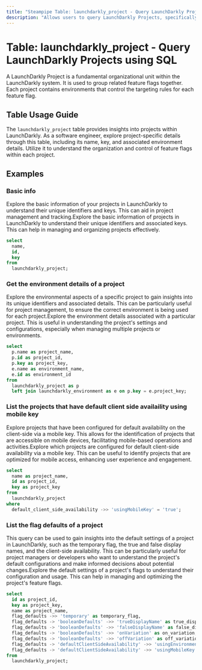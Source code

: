 ```yaml
---
title: "Steampipe Table: launchdarkly_project - Query LaunchDarkly Projects using SQL"
description: "Allows users to query LaunchDarkly Projects, specifically returning details about each project, including its name, key, and environment details."
---
```


# Table: launchdarkly_project - Query LaunchDarkly Projects using SQL

A LaunchDarkly Project is a fundamental organizational unit within the LaunchDarkly system. It is used to group related feature flags together. Each project contains environments that control the targeting rules for each feature flag.

## Table Usage Guide

The `launchdarkly_project` table provides insights into projects within LaunchDarkly. As a software engineer, explore project-specific details through this table, including its name, key, and associated environment details. Utilize it to understand the organization and control of feature flags within each project.

## Examples

### Basic info
Explore the basic information of your projects in LaunchDarkly to understand their unique identifiers and keys. This can aid in project management and tracking.Explore the basic information of projects in LaunchDarkly to understand their unique identifiers and associated keys. This can help in managing and organizing projects effectively.


```sql
select
  name,
  id,
  key
from
  launchdarkly_project;
```

### Get the environment details of a project
Explore the environmental aspects of a specific project to gain insights into its unique identifiers and associated details. This can be particularly useful for project management, to ensure the correct environment is being used for each project.Explore the environment details associated with a particular project. This is useful in understanding the project's settings and configurations, especially when managing multiple projects or environments.


```sql
select
  p.name as project_name,
  p.id as project_id,
  p.key as project_key,
  e.name as environment_name,
  e.id as environment_id
from
  launchdarkly_project as p
  left join launchdarkly_environment as e on p.key = e.project_key;
```

### List the projects that have default client side availaility using mobile key
Explore projects that have been configured for default availability on the client-side via a mobile key. This allows for the identification of projects that are accessible on mobile devices, facilitating mobile-based operations and activities.Explore which projects are configured for default client-side availability via a mobile key. This can be useful to identify projects that are optimized for mobile access, enhancing user experience and engagement.


```sql
select
  name as project_name,
  id as project_id,
  key as project_key
from
  launchdarkly_project
where
  default_client_side_availability ->> 'usingMobileKey' = 'true';
```

### List the flag defaults of a project
This query can be used to gain insights into the default settings of a project in LaunchDarkly, such as the temporary flag, the true and false display names, and the client-side availability. This can be particularly useful for project managers or developers who want to understand the project's default configurations and make informed decisions about potential changes.Explore the default settings of a project's flags to understand their configuration and usage. This can help in managing and optimizing the project's feature flags.


```sql
select
  id as project_id,
  key as project_key,
  name as project_name,
  flag_defaults ->> 'temporary' as temporary_flag,
  flag_defaults -> 'booleanDefaults' ->> 'trueDisplayName' as true_display_name,
  flag_defaults -> 'booleanDefaults' ->> 'falseDisplayName' as false_display_name,
  flag_defaults -> 'booleanDefaults' ->> 'onVariation' as on_variation,
  flag_defaults -> 'booleanDefaults' ->> 'offVariation' as off_variation,
  flag_defaults -> 'defaultClientSideAvailability' ->> 'usingEnvironmentId' as client_side_availability_using_environment_id,
  flag_defaults -> 'defaultClientSideAvailability' ->> 'usingMobileKey' as client_side_availability_using_mobile_key
from
  launchdarkly_project;
```